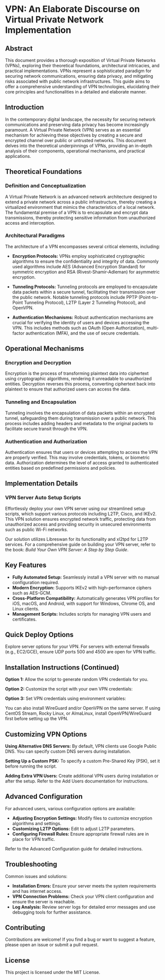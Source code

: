 # VPN: An Elaborate Discourse on Virtual Private Network Implementation

## Abstract

This document provides a thorough exposition of Virtual Private Networks (VPNs), exploring their theoretical foundations, architectural intricacies, and practical implementations. VPNs represent a sophisticated paradigm for securing network communications, ensuring data privacy, and mitigating risks associated with public network infrastructures. This guide aims to offer a comprehensive understanding of VPN technologies, elucidating their core principles and functionalities in a detailed and elaborate manner.

## Introduction

In the contemporary digital landscape, the necessity for securing network communications and preserving data privacy has become increasingly paramount. A Virtual Private Network (VPN) serves as an essential mechanism for achieving these objectives by creating a secure and encrypted channel over public or untrusted networks. This document delves into the theoretical underpinnings of VPNs, providing an in-depth analysis of their components, operational mechanisms, and practical applications.

## Theoretical Foundations

### Definition and Conceptualization

A Virtual Private Network is an advanced network architecture designed to extend a private network across a public infrastructure, thereby creating a virtualized environment that mimics the characteristics of a local network. The fundamental premise of a VPN is to encapsulate and encrypt data transmissions, thereby protecting sensitive information from unauthorized access and interception.

### Architectural Paradigms

The architecture of a VPN encompasses several critical elements, including:

- **Encryption Protocols:** VPNs employ sophisticated cryptographic algorithms to ensure the confidentiality and integrity of data. Commonly used algorithms include AES (Advanced Encryption Standard) for symmetric encryption and RSA (Rivest-Shamir-Adleman) for asymmetric encryption.

- **Tunneling Protocols:** Tunneling protocols are employed to encapsulate data packets within a secure tunnel, facilitating their transmission over the public network. Notable tunneling protocols include PPTP (Point-to-Point Tunneling Protocol), L2TP (Layer 2 Tunneling Protocol), and OpenVPN.

- **Authentication Mechanisms:** Robust authentication mechanisms are crucial for verifying the identity of users and devices accessing the VPN. This includes methods such as OAuth (Open Authorization), multi-factor authentication (MFA), and the use of secure credentials.

## Operational Mechanisms

### Encryption and Decryption

Encryption is the process of transforming plaintext data into ciphertext using cryptographic algorithms, rendering it unreadable to unauthorized entities. Decryption reverses this process, converting ciphertext back into plaintext to ensure that authorized users can access the data.

### Tunneling and Encapsulation

Tunneling involves the encapsulation of data packets within an encrypted tunnel, safeguarding them during transmission over a public network. This process includes adding headers and metadata to the original packets to facilitate secure transit through the VPN.

### Authentication and Authorization

Authentication ensures that users or devices attempting to access the VPN are properly verified. This may involve credentials, tokens, or biometric data. Authorization determines the level of access granted to authenticated entities based on predefined permissions and policies.

## Implementation Details

### VPN Server Auto Setup Scripts

Effortlessly deploy your own VPN server using our streamlined setup scripts, which support various protocols including L2TP, Cisco, and IKEv2. This VPN solution ensures encrypted network traffic, protecting data from unauthorized access and providing security in unsecured environments such as public Wi-Fi networks.

Our solution utilizes Libreswan for its functionality and xl2tpd for L2TP services. For a comprehensive guide on building your VPN server, refer to the book: *Build Your Own VPN Server: A Step by Step Guide*.

## Key Features

- **Fully Automated Setup:** Seamlessly install a VPN server with no manual configuration required.
- **Modern Encryption:** Supports IKEv2 with high-performance ciphers such as AES-GCM.
- **Cross-Platform Compatibility:** Automatically generates VPN profiles for iOS, macOS, and Android, with support for Windows, Chrome OS, and Linux clients.
- **Management Scripts:** Includes scripts for managing VPN users and certificates.

## Quick Deploy Options

Explore server options for your VPN. For servers with external firewalls (e.g., EC2/GCE), ensure UDP ports 500 and 4500 are open for VPN traffic.

## Installation Instructions (Continued)

**Option 1:** Allow the script to generate random VPN credentials for you.

**Option 2:** Customize the script with your own VPN credentials:

**Option 3:** Set VPN credentials using environment variables:

You can also install WireGuard and/or OpenVPN on the same server. If using CentOS Stream, Rocky Linux, or AlmaLinux, install OpenVPN/WireGuard first before setting up the VPN.

## Customizing VPN Options

**Using Alternative DNS Servers:** By default, VPN clients use Google Public DNS. You can specify custom DNS servers during installation.

**Setting Up a Custom PSK:** To specify a custom Pre-Shared Key (PSK), set it before running the script.

**Adding Extra VPN Users:** Create additional VPN users during installation or after the setup. Refer to the Add Users documentation for instructions.

## Advanced Configuration

For advanced users, various configuration options are available:

- **Adjusting Encryption Settings:** Modify files to customize encryption algorithms and settings.
- **Customizing L2TP Options:** Edit to adjust L2TP parameters.
- **Configuring Firewall Rules:** Ensure appropriate firewall rules are in place for VPN traffic.

Refer to the Advanced Configuration guide for detailed instructions.

## Troubleshooting

Common issues and solutions:

- **Installation Errors:** Ensure your server meets the system requirements and has internet access.
- **VPN Connection Problems:** Check your VPN client configuration and ensure the server is reachable.
- **Log Analysis:** Review server logs for detailed error messages and use debugging tools for further assistance.

## Contributing

Contributions are welcome! If you find a bug or want to suggest a feature, please open an issue or submit a pull request.

## License

This project is licensed under the MIT License.
